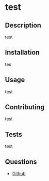 # test


## Description
test


## Installation
tes


## Usage
test


## Contributing
test


## Tests
test


## Questions
 - [Github](https://www.github.com/BranBao1995)
